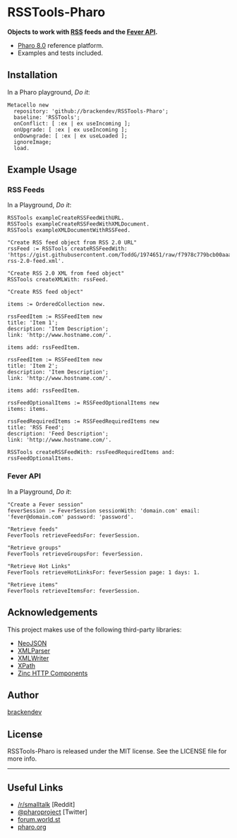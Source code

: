 RSSTools-Pharo
==============

**Objects to work with [RSS](https://en.wikipedia.org/wiki/RSS) feeds and the [Fever API](https://feedafever.com/api).**

* [Pharo 8.0](https://www.pharo.org/) reference platform.
* Examples and tests included.

## Installation

In a Pharo playground, _Do it_:

```smalltalk
Metacello new 
  repository: 'github://brackendev/RSSTools-Pharo';
  baseline: 'RSSTools';
  onConflict: [ :ex | ex useIncoming ];
  onUpgrade: [ :ex | ex useIncoming ];
  onDowngrade: [ :ex | ex useLoaded ];
  ignoreImage;
  load.
```

## Example Usage

### RSS Feeds

In a Playground, _Do it_:

```smalltalk
RSSTools exampleCreateRSSFeedWithURL.
RSSTools exampleCreateRSSFeedWithXMLDocument.
RSSTools exampleXMLDocumentWithRSSFeed.
```

```smalltalk
"Create RSS feed object from RSS 2.0 URL"
rssFeed := RSSTools createRSSFeedWith: 'https://gist.githubusercontent.com/ToddG/1974651/raw/f7978c779bcb00aaa5a6551936e2387590cb303f/sample-rss-2.0-feed.xml'.

"Create RSS 2.0 XML from feed object"
RSSTools createXMLWith: rssFeed.
```

```smalltalk
"Create RSS feed object"

items := OrderedCollection new.

rssFeedItem := RSSFeedItem new 
title: 'Item 1';
description: 'Item Description';
link: 'http://www.hostname.com/'.

items add: rssFeedItem.

rssFeedItem := RSSFeedItem new 
title: 'Item 2';
description: 'Item Description';
link: 'http://www.hostname.com/'.

items add: rssFeedItem.

rssFeedOptionalItems := RSSFeedOptionalItems new 
items: items.

rssFeedRequiredItems := RSSFeedRequiredItems new 
title: 'RSS Feed';
description: 'Feed Description';
link: 'http://www.hostname.com/'.

RSSTools createRSSFeedWith: rssFeedRequiredItems and: rssFeedOptionalItems.
```

### Fever API

In a Playground, _Do it_:

```smalltalk
"Create a Fever session"
feverSession := FeverSession sessionWith: 'domain.com' email: 'fever@domain.com' password: 'password'.

"Retrieve feeds"
FeverTools retrieveFeedsFor: feverSession.

"Retrieve groups"
FeverTools retrieveGroupsFor: feverSession.

"Retrieve Hot Links"
FeverTools retrieveHotLinksFor: feverSession page: 1 days: 1.

"Retrieve items"
FeverTools retrieveItemsFor: feverSession.
```

## Acknowledgements

This project makes use of the following third-party libraries:

* [NeoJSON](https://github.com/svenvc/NeoJSON)
* [XMLParser](http://www.smalltalkhub.com/#!/~PharoExtras/XMLParser)
* [XMLWriter](http://www.smalltalkhub.com/#!/~PharoExtras/XMLWriter)
* [XPath](http://www.smalltalkhub.com/#!/~PharoExtras/XPath)
* [Zinc HTTP Components](https://github.com/svenvc/zinc)

## Author

[brackendev](https://www.github.com/brackendev)

## License

RSSTools-Pharo is released under the MIT license. See the LICENSE file for more info.

- - -

## Useful Links

* [/r/smalltalk](https://www.reddit.com/r/smalltalk/) [Reddit]
* [@pharoproject](https://twitter.com/pharoproject) [Twitter]
* [forum.world.st](http://forum.world.st/)
* [pharo.org](http://www.pharo.org/)
